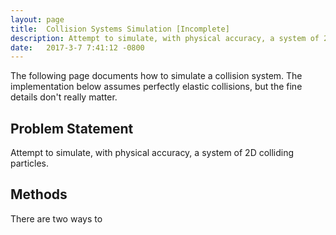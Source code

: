 ```yaml
---
layout: page
title:  Collision Systems Simulation [Incomplete]
description: Attempt to simulate, with physical accuracy, a system of 2D colliding particles.
date:   2017-3-7 7:41:12 -0800
---
```


The following page documents how to simulate a collision system. The
implementation below assumes perfectly elastic collisions, but the fine
details don't really matter.


## Problem Statement

Attempt to simulate, with physical accuracy, a system of 2D colliding particles.

## Methods

There are two ways to
